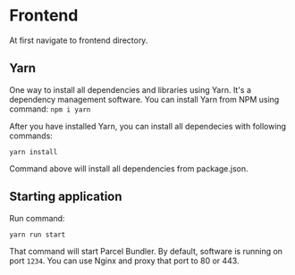 # Frontend

At first navigate to frontend directory.

## Yarn

One way to install all dependencies and libraries using Yarn. It's a dependency management software. You can install Yarn from NPM using command: `npm i yarn`

After you have installed Yarn, you can install all dependecies with following commands:

`yarn install`

Command above will install all dependencies from package.json.


## Starting application

Run command:

`yarn run start`

That command will start Parcel Bundler. By default, software is running on port `1234`. You can use Nginx and proxy that port to 80 or 443.
